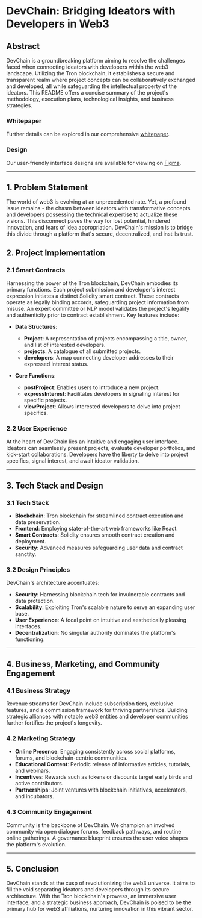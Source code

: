 # DevChain: Bridging Ideators with Developers in Web3

## Abstract

DevChain is a groundbreaking platform aiming to resolve the challenges faced when connecting ideators with developers within the web3 landscape. Utilizing the Tron blockchain, it establishes a secure and transparent realm where project concepts can be collaboratively exchanged and developed, all while safeguarding the intellectual property of the ideators. This README offers a concise summary of the project's methodology, execution plans, technological insights, and business strategies.

### Whitepaper
Further details can be explored in our comprehensive [whitepaper](https://docs.google.com/document/d/1X_sRN3sdqNOvg42_gVmh1VCgwsBfSsgPQfL5i4wMDmQ/edit?usp=sharing).

### Design
Our user-friendly interface designs are available for viewing on [Figma](https://www.figma.com/file/AaCnw6jjyYPHlPQzKklUvN/Untitled?type=design&node-id=0%3A1&mode=design&t=qBaNZrd5lqVBvTUy-1).

---

## 1. Problem Statement

The world of web3 is evolving at an unprecedented rate. Yet, a profound issue remains - the chasm between ideators with transformative concepts and developers possessing the technical expertise to actualize these visions. This disconnect paves the way for lost potential, hindered innovation, and fears of idea appropriation. DevChain's mission is to bridge this divide through a platform that's secure, decentralized, and instills trust.

## 2. Project Implementation

### 2.1 Smart Contracts

Harnessing the power of the Tron blockchain, DevChain embodies its primary functions. Each project submission and developer's interest expression initiates a distinct Solidity smart contract. These contracts operate as legally binding accords, safeguarding project information from misuse. An expert committee or NLP model validates the project's legality and authenticity prior to contract establishment. Key features include:

- **Data Structures**:
  - **Project**: A representation of projects encompassing a title, owner, and list of interested developers.
  - **projects**: A catalogue of all submitted projects.
  - **developers**: A map connecting developer addresses to their expressed interest status.

- **Core Functions**:
  - **postProject**: Enables users to introduce a new project.
  - **expressInterest**: Facilitates developers in signaling interest for specific projects.
  - **viewProject**: Allows interested developers to delve into project specifics.

### 2.2 User Experience

At the heart of DevChain lies an intuitive and engaging user interface. Ideators can seamlessly present projects, evaluate developer portfolios, and kick-start collaborations. Developers have the liberty to delve into project specifics, signal interest, and await ideator validation.

---

## 3. Tech Stack and Design

### 3.1 Tech Stack

- **Blockchain**: Tron blockchain for streamlined contract execution and data preservation.
- **Frontend**: Employing state-of-the-art web frameworks like React.
- **Smart Contracts**: Solidity ensures smooth contract creation and deployment.
- **Security**: Advanced measures safeguarding user data and contract sanctity.

### 3.2 Design Principles

DevChain's architecture accentuates:
- **Security**: Harnessing blockchain tech for invulnerable contracts and data protection.
- **Scalability**: Exploiting Tron's scalable nature to serve an expanding user base.
- **User Experience**: A focal point on intuitive and aesthetically pleasing interfaces.
- **Decentralization**: No singular authority dominates the platform's functioning.

---

## 4. Business, Marketing, and Community Engagement

### 4.1 Business Strategy

Revenue streams for DevChain include subscription tiers, exclusive features, and a commission framework for thriving partnerships. Building strategic alliances with notable web3 entities and developer communities further fortifies the project's longevity.

### 4.2 Marketing Strategy

- **Online Presence**: Engaging consistently across social platforms, forums, and blockchain-centric communities.
- **Educational Content**: Periodic release of informative articles, tutorials, and webinars.
- **Incentives**: Rewards such as tokens or discounts target early birds and active contributors.
- **Partnerships**: Joint ventures with blockchain initiatives, accelerators, and incubators.

### 4.3 Community Engagement

Community is the backbone of DevChain. We champion an involved community via open dialogue forums, feedback pathways, and routine online gatherings. A governance blueprint ensures the user voice shapes the platform's evolution.

---

## 5. Conclusion

DevChain stands at the cusp of revolutionizing the web3 universe. It aims to fill the void separating ideators and developers through its secure architecture. With the Tron blockchain's prowess, an immersive user interface, and a strategic business approach, DevChain is poised to be the primary hub for web3 affiliations, nurturing innovation in this vibrant sector.

